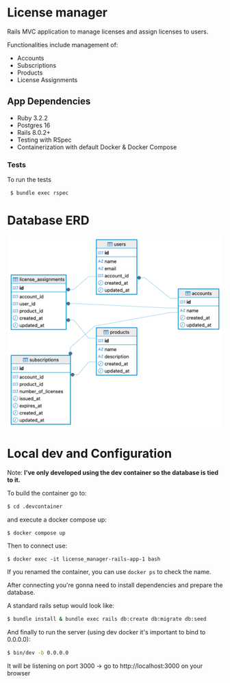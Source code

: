 # License manager

Rails MVC application to manage licenses and assign licenses to users.

Functionalities include management of:
- Accounts
- Subscriptions
- Products
- License Assignments

##  App Dependencies
- Ruby 3.2.2
- Postgres 16
- Rails 8.0.2+
- Testing with RSpec
- Containerization with default Docker & Docker Compose

### Tests

To run the tests
```Bash
 $ bundle exec rspec
```

# Database ERD

![ERD](./documents/license_manager_db.png)


# Local dev and Configuration

Note: __I've only developed using the dev container so the database is tied to it.__

To build the container go to:
```Bash
$ cd .devcontainer
```

and execute a docker compose up:
```Bash
$ docker compose up
```

Then to connect use:
```
$ docker exec -it license_manager-rails-app-1 bash
```
If you renamed the container, you can use `docker ps` to check the name.

After connecting you're gonna need to install dependencies and prepare the database.

A standard rails setup would look like:
```Bash
$ bundle install & bundle exec rails db:create db:migrate db:seed
```

And finally to run the server (using dev docker it's important to bind to 0.0.0.0):

```Bash
$ bin/dev -b 0.0.0.0
```

It will be listening on port 3000 -> go to http://localhost:3000 on your browser